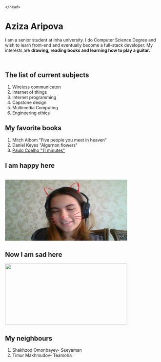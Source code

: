 <html>
	<head>
		<title> Aziza Aripova
		</title>
		<link href="aboutme-style.css" type="text/css" rel="stylesheet" />

	</head>

<body>

<h1> Aziza Aripova</h1>
<p>
	I am a senior student at Inha university. I do Computer Science Degree and wish to learn front-end and eventually become a full-stack developer. My interests are <b>drawing, reading books and learning how to play a guitar.</b>
</p>

<br/>

<h2> The list of current subjects</h2> 

<ol>  
	<li> Wireless communicaton</li>
	<li> Internet of things</li>
	<li> Internet programming </li>
	<li> Capstone design </li>
	<li> Multimedia Computing </li>
	<li> Engineering ethics </li>
</ol>

<h2>My favorite books</h2>
<ol>
	<li> Mitch Albom "Five people you meet in heaven"</li>
	<li> Daniel Keyes "Algernon flowers" </li>
	<li> <a href="https://www.goodreads.com/book/show/1430.Eleven_Minutes">Paulo Coelho "11 minutes" </a></li>
</ol>

<h2> I am happy here</h2>
<br/>
<img src="photo1.jpg" width="400" height="200"/>

<br/>

<h2> Now I am sad here </h2>
<img src="IMG1.jpg" width="400" height="200" />

<br/>

<h2> My neighbours</h2>
    <ol>
    <li>Shakhzod Omonbayev- Seeyaman</li>
    <li>Timur Makhmudov- Teamoha</li>
</ol>
</body>
</html>


